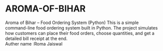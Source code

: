 # AROMA-OF-BIHAR
Aroma of Bihar – Food Ordering System (Python)  This is a simple command-line food ordering system built in Python. The project simulates how customers can place their food orders, choose quantities, and get a detailed bill receipt at the end.
<br>
Auther name :Roma Jaiswal


